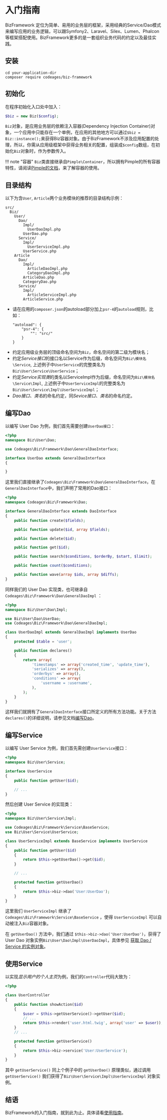 # 入门指南

BizFramework 定位为简单、易用的业务层的框架，采用经典的Service/Dao模式来编写应用的业务逻辑，可以跟Symfony2、Laravel、Silex、Lumen、Phalcon等框架搭配使用。BizFramework更多的是一套组织业务代码的约定以及最佳实践。

<h2 id="install">安装</h2>

```
cd your-application-dir
composer require codeages/biz-framework
```

<h2 id="init">初始化</h2>

在程序初始化入口处中加入：

```php
$biz = new Biz($config);
```

`Biz`对象，是应用业务层的依赖注入容器(Dependency Injection Container)对象，一个应用中只能存在一个单例，在应用的其他地方可以通过`$biz = Biz::instance();`来获得Biz容器对象。由于BizFramework不涉及应用配置的处理，所以，你需从应用级框架中获得业务相关的配置，组装成`$config`数组，在初始化`Biz`对象时，作为参数传入。

!!! note "容器"
    `Biz`类直接继承自`Pimple\Container`，所以拥有Pimple的所有容器特性，请阅读[Pimple的文档](http://pimple.sensiolabs.org/)，来了解容器的使用。

<h2 id="directory">目录结构</h2>

以下为含`User`, `Article`两个业务模块的推荐的目录结构示例：

```
src/
  Biz/
    User/
      Dao/
        Impl/
          UserDaoImpl.php
        UserDao.php
      Service/
        Impl/
          UserServiceImpl.php
        UserService.php
    Article
      Dao/
        Impl/
          ArticleDaoImpl.php
          CategoryDaoImpl.php
        ArticleDao.php
        CategoryDao.php
      Service/
        Impl/
          ArticleServiceImpl.php
        ArticleService.php
```

  * 请在应用的`composer.json`的autoload部分加上`psr-4`的`autoload`规则，比如：
    ```
    "autoload": {
        "psr-4": { 
            "": "src/"
        }
    }
    ```
  * 约定应用级业务层的顶级命名空间为`Biz`，命名空间的第二级为模块名；
  * 约定*Service接口*的接口名以Service作为后缀，命名空间为`Biz\模块名\Service`, 上述例子中`UserService`的完整类名为`Biz\User\Service\UserService`；
  * 约定*Service实现类*的类名以ServiceImpl作为后缀，命名空间为`Biz\模块名\Service\Impl`, 上述例子中`UserServiceImpl`的完整类名为`Biz\User\Service\Impl\UserServiceImpl`；
  * *Dao接口、类名*的命名约定，同*Sevice接口、类名*的命名约定。


<h2 id="dao">编写Dao</h2>

以编写 User Dao 为例，我们首先需要创建`UserDao接口`：

```php
<?php
namespace Biz\User\Dao;

use Codeages\Biz\Framework\Dao\GeneralDaoInterface;

interface UserDao extends GeneralDaoInterface
{

}
```

这里我们直接继承了`Codeages\Biz\Framework\Dao\GeneralDaoInterface`，在`GeneralDaoInterface`中，我们声明了常用的Dao接口：

```php
<?php
namespace Codeages\Biz\Framework\Dao;

interface GeneralDaoInterface extends DaoInterface
{
    public function create($fields);

    public function update($id, array $fields);

    public function delete($id);

    public function get($id);

    public function search($conditions, $orderBy, $start, $limit);

    public function count($conditions);

    public function wave(array $ids, array $diffs);
}
```

同样我们的 User Dao 实现类，也可继承自`Codeages\Biz\Framework\Dao\GeneralDaoImpl` ：

```php
<?php
namespace Biz\User\Dao\Impl;

use Biz\User\Dao\UserDao;
use Codeages\Biz\Framework\Dao\GeneralDaoImpl;

class UserDaoImpl extends GeneralDaoImpl implements UserDao
{
    protected $table = 'user';

    public function declares()
    {
        return array(
            'timestamps' => array('created_time', 'update_time'),
            'serializes' => array(),
            'orderbys' => array(),
            'conditions' => array(
                'username = :username',
            ),
        );
    }
}
```

这样我们就拥有了`GeneralDaoInterface`接口所定义的所有方法功能。关于方法`declares()`的详细说明，请参见文档[编写Dao](dao.md)。

<h2 id="service">编写Service</h2>

以编写 User Service 为例，我们首先需创建`UserService`接口：

```php
<?php
namespace Biz\User\Service;

interface UserService
{
    public function getUser($id);

    // ...
}

```

然后创建 User Service 的实现类：

```php
<?php
namespace Biz\User\Service\Impl;

use Codeages\Biz\Framework\Service\BaseService;
use Biz\User\Service\UserService;

class UserServiceImpl extends BaseService implements UserService
{
    public function getUser($id)
    {
        return $this->getUserDao()->get($id);
    }

    // ...

    protected function getUserDao()
    {
        return $this->biz->dao('User:UserDao');
    }
}

```

这里我们 `UserServiceImpl` 继承了 `Codeages\Biz\Framework\Service\BaseService` ，使得 `UserServiceImpl` 可以自动被注入`Biz`容器对象。

在 `getUserDao()` 方法中，我们通过 `$this->biz->dao('User:UserDao')`，获得了 User Dao 对象实例`Biz\User\Dao\Impl\UserDaoImpl`，具体参见 [获取 Dao / Service 的实例对象](container.md#get-dao-service-instance)。

<h2 id="service-using">使用Service</h2>

以实现*显示用户的个人主页*为例，我们的`Controller`代码大致为：

```php
<?php

class UserController
{
    public function showAction($id)
    {
        $user = $this->getUserService()->getUser($id);
        // ...
        return $this->render('user.html.twig', array('user' => $user));
    }
    // ...

    protected function getUserService()
    {
        return $this->biz->service('User:UserService');
    }
}
```

其中 `getUserService()` 同上个例子中的 `getUserDao()` 原理类似，通过调用 `getUserService()` 我们获得了`Biz\User\Service\Impl\UserServiceImpl` 对象实例。

<h2 id="end">结语</h2>

BizFramework的入门指南，就到此为止。具体请看[使用指南](README.md#guides)。
